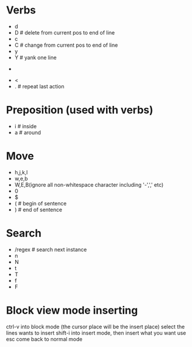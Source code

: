# Verbs
- d
- D # delete from current pos to end of line
- c
- C # change from current pos to end of line
- y
- Y # yank one line
- >
- <
- . # repeat last action

# Preposition (used with verbs)
- i # inside
- a # around

# Move
- h,j,k,l
- w,e,b
- W,E,B(ignore all non-whitespace character including '-',',' etc) 
- 0
- $ 
- ( # begin of sentence
- ) # end of sentence

# Search
- /regex  # search next instance
- n
- N
- t
- T
- f
- F

# Block view mode inserting
ctrl-v into block mode (the cursor place will be the insert place)
select the lines wants to insert
shift-i into insert mode, then insert what you want
use esc come back to normal mode 
